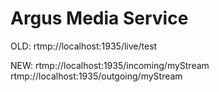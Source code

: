 # Argus Media Service

OLD:
rtmp://localhost:1935/live/test 

NEW: 
rtmp://localhost:1935/incoming/myStream
rtmp://localhost:1935/outgoing/myStream